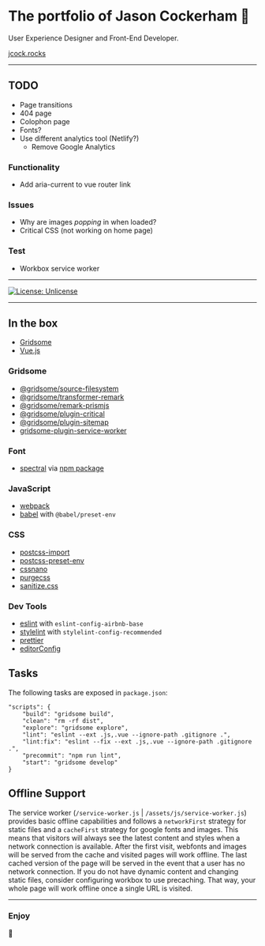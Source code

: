 # The portfolio of **Jason Cockerham** 💩
User Experience Designer and Front-End Developer.

[jcock.rocks](http://jcock.rocks)

---

## TODO

* Page transitions
* 404 page
* Colophon page
* Fonts?
* Use different analytics tool (Netlify?)
    * Remove Google Analytics

### Functionality

* Add aria-current to vue router link

### Issues

* Why are images *popping* in when loaded?
* Critical CSS (not working on home page)

### Test

* Workbox service worker

---

[![License: Unlicense](https://img.shields.io/badge/license-Unlicense-blue.svg?style=for-the-badge)](http://unlicense.org/)

---

## In the box

* [Gridsome](https://gridsome.org/)
* [Vue.js](https://vuejs.org/)

### Gridsome

* [@gridsome/source-filesystem](https://github.com/gridsome/gridsome/tree/master/packages/source-filesystem)
* [@gridsome/transformer-remark](https://github.com/gridsome/gridsome/tree/master/packages/transformer-remark)
* [@gridsome/remark-prismjs](https://github.com/gridsome/gridsome/tree/master/packages/remark-prismjs)
* [@gridsome/plugin-critical](https://github.com/gridsome/gridsome/tree/master/packages/plugin-critical)
* [@gridsome/plugin-sitemap](https://github.com/gridsome/gridsome/tree/master/packages/plugin-sitemap)
* [gridsome-plugin-service-worker](https://github.com/khalyomede/gridsome-plugin-service-worker)

### Font

* [spectral](https://fonts.google.com/specimen/Spectral) via [npm package](https://github.com/KyleAMathews/typefaces/tree/master/packages/spectral)

### JavaScript

* [webpack](http://webpack.github.io)
* [babel](babeljs.io) with `@babel/preset-env`

### CSS

* [postcss-import](https://github.com/postcss/postcss-import)
* [postcss-preset-env](https://preset-env.cssdb.org/)
* [cssnano](https://cssnano.co/)
* [purgecss](https://purgecss.com/)
* [sanitize.css](https://github.com/10up/sanitize.css)

### Dev Tools

* [eslint](http://eslint.org/)  with `eslint-config-airbnb-base`
* [stylelint](http://stylelint.io/) with `stylelint-config-recommended`
* [prettier](https://prettier.io/)
* [editorConfig](http://editorconfig.org/)

## Tasks

The following tasks are exposed in `package.json`:

```
"scripts": {
	"build": "gridsome build",
	"clean": "rm -rf dist",
	"explore": "gridsome explore",
	"lint": "eslint --ext .js,.vue --ignore-path .gitignore .",
	"lint:fix": "eslint --fix --ext .js,.vue --ignore-path .gitignore .",
	"precommit": "npm run lint",
	"start": "gridsome develop"
}
```

## Offline Support

The service worker (`/service-worker.js` | `/assets/js/service-worker.js`) provides basic offline capabilities and follows a `networkFirst` strategy for static files and a `cacheFirst` strategy for google fonts and images. This means that visitors will always see the latest content and styles when a network connection is available. After the first visit, webfonts and images will be served from the cache and visited pages will work offline. The last cached version of the page will be served in the event that a user has no network connection. If you do not have dynamic content and changing static files, consider configuring workbox to use precaching. That way, your whole page will work offline once a single URL is visited.

---

### Enjoy

🤘
